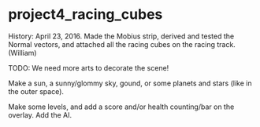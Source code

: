 # project4_racing_cubes

History:
April 23, 2016.
Made the Mobius strip, derived and tested the Normal vectors, and attached all the racing cubes on the racing track. (William)

TODO:
We need more arts to decorate the scene!

Make a sun, a sunny/glommy sky, gound, or some planets and stars (like in the outer space).

Make some levels, and add a score and/or health counting/bar on the overlay.
Add the AI.